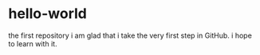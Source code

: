 # hello-world
the first repository
i am glad that i take the very first step in GitHub.
i hope to learn with it.
